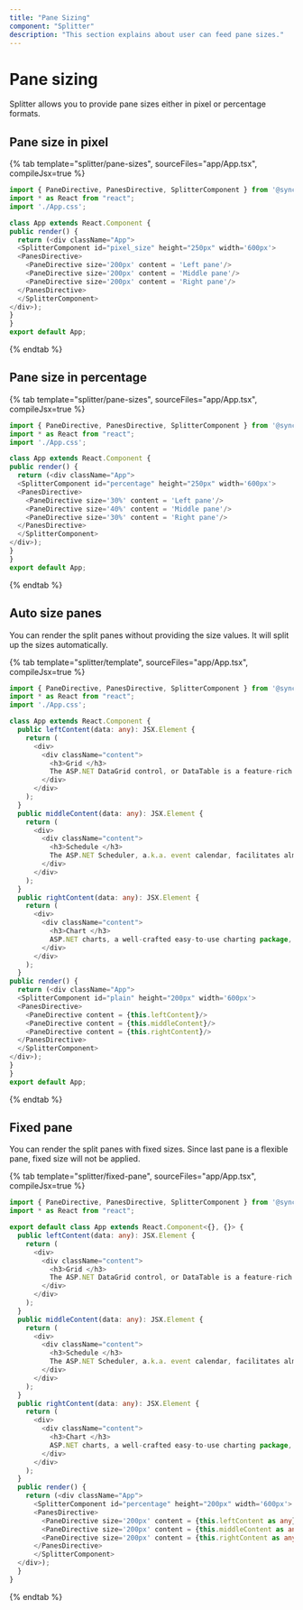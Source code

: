 ```yaml
---
title: "Pane Sizing"
component: "Splitter"
description: "This section explains about user can feed pane sizes."
---
```


# Pane sizing

Splitter allows you to provide pane sizes either in pixel or percentage formats.

## Pane size in pixel

{% tab template="splitter/pane-sizes", sourceFiles="app/App.tsx", compileJsx=true %}

```typescript
import { PaneDirective, PanesDirective, SplitterComponent } from '@syncfusion/ej2-react-layouts';
import * as React from "react";
import './App.css';

class App extends React.Component {
public render() {
  return (<div className="App">
  <SplitterComponent id="pixel_size" height="250px" width='600px'>
  <PanesDirective>
    <PaneDirective size='200px' content = 'Left pane'/>
    <PaneDirective size='200px' content = 'Middle pane'/>
    <PaneDirective size='200px' content = 'Right pane'/>
  </PanesDirective>
  </SplitterComponent>
</div>);
}
}
export default App;
```

{% endtab %}

## Pane size in percentage

{% tab template="splitter/pane-sizes", sourceFiles="app/App.tsx", compileJsx=true %}

```typescript
import { PaneDirective, PanesDirective, SplitterComponent } from '@syncfusion/ej2-react-layouts';
import * as React from "react";
import './App.css';

class App extends React.Component {
public render() {
  return (<div className="App">
  <SplitterComponent id="percentage" height="250px" width='600px'>
  <PanesDirective>
    <PaneDirective size='30%' content = 'Left pane'/>
    <PaneDirective size='40%' content = 'Middle pane'/>
    <PaneDirective size='30%' content = 'Right pane'/>
  </PanesDirective>
  </SplitterComponent>
</div>);
}
}
export default App;
```

{% endtab %}

## Auto size panes

You can render the split panes without providing the size values. It will split up the sizes automatically.

{% tab template="splitter/template", sourceFiles="app/App.tsx", compileJsx=true %}

```typescript
import { PaneDirective, PanesDirective, SplitterComponent } from '@syncfusion/ej2-react-layouts';
import * as React from "react";
import './App.css';

class App extends React.Component {
  public leftContent(data: any): JSX.Element {
    return (
      <div>
        <div className="content">
          <h3>Grid </h3>
          The ASP.NET DataGrid control, or DataTable is a feature-rich control used to display data in a tabular format.
        </div>
      </div>
    );
  }
  public middleContent(data: any): JSX.Element {
    return (
      <div>
        <div className="content">
          <h3>Schedule </h3>
          The ASP.NET Scheduler, a.k.a. event calendar, facilitates almost all calendar features, thus allowing users to manage their time efficiently.
        </div>
      </div>
    );
  }
  public rightContent(data: any): JSX.Element {
    return (
      <div>
        <div className="content">
          <h3>Chart </h3>
          ASP.NET charts, a well-crafted easy-to-use charting package, is used to add beautiful charts in web and mobile applications.
        </div>
      </div>
    );
  }
public render() {
  return (<div className="App">
  <SplitterComponent id="plain" height="200px" width='600px'>
  <PanesDirective>
    <PaneDirective content = {this.leftContent}/>
    <PaneDirective content = {this.middleContent}/>
    <PaneDirective content = {this.rightContent}/>
  </PanesDirective>
  </SplitterComponent>
</div>);
}
}
export default App;
```

{% endtab %}

## Fixed pane

You can render the split panes with fixed sizes. Since last pane is a flexible pane, fixed size will not be applied.

{% tab template="splitter/fixed-pane", sourceFiles="app/App.tsx", compileJsx=true %}

```typescript
import { PaneDirective, PanesDirective, SplitterComponent } from '@syncfusion/ej2-react-layouts';
import * as React from "react";

export default class App extends React.Component<{}, {}> {
  public leftContent(data: any): JSX.Element {
    return (
      <div>
        <div className="content">
          <h3>Grid </h3>
          The ASP.NET DataGrid control, or DataTable is a feature-rich control used to display data in a tabular format.
        </div>
      </div>
    );
  }
  public middleContent(data: any): JSX.Element {
    return (
      <div>
        <div className="content">
          <h3>Schedule </h3>
          The ASP.NET Scheduler, a.k.a. event calendar, facilitates almost all calendar features, thus allowing users to manage their time efficiently.
        </div>
      </div>
    );
  }
  public rightContent(data: any): JSX.Element {
    return (
      <div>
        <div className="content">
          <h3>Chart </h3>
          ASP.NET charts, a well-crafted easy-to-use charting package, is used to add beautiful charts in web and mobile applications.
        </div>
      </div>
    );
  }
  public render() {
    return (<div className="App">
      <SplitterComponent id="percentage" height="200px" width='600px'>
      <PanesDirective>
        <PaneDirective size='200px' content = {this.leftContent as any} resizable={false} />
        <PaneDirective size='200px' content = {this.middleContent as any} />
        <PaneDirective size='200px' content = {this.rightContent as any} />
      </PanesDirective>
      </SplitterComponent>
  </div>);
  }
}
```

{% endtab %}
